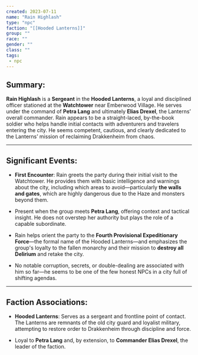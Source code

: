 ```yaml
---
created: 2023-07-11
name: "Rain Highlash"
type: "npc"
faction: "[[Hooded Lanterns]]"
group: ""
race: ""
gender: ""
class: ""
tags:
 - npc
---
```

## Summary:

**Rain Highlash** is a **Sergeant** in the **Hooded Lanterns**, a loyal and disciplined officer stationed at the **Watchtower** near Emberwood Village. He serves under the command of **Petra Lang** and ultimately **Elias Drexel**, the Lanterns’ overall commander. Rain appears to be a straight-laced, by-the-book soldier who helps handle initial contacts with adventurers and travelers entering the city. He seems competent, cautious, and clearly dedicated to the Lanterns’ mission of reclaiming Drakkenheim from chaos.

---

## Significant Events:

- **First Encounter**: Rain greets the party during their initial visit to the Watchtower. He provides them with basic intelligence and warnings about the city, including which areas to avoid—particularly **the walls and gates**, which are highly dangerous due to the Haze and monsters beyond them​.
    
- Present when the group meets **Petra Lang**, offering context and tactical insight. He does not overstep her authority but plays the role of a capable subordinate.
    
- Rain helps orient the party to the **Fourth Provisional Expeditionary Force**—the formal name of the Hooded Lanterns—and emphasizes the group's loyalty to the fallen monarchy and their mission to **destroy all Delirium** and retake the city​.
    
- No notable corruption, secrets, or double-dealing are associated with him so far—he seems to be one of the few honest NPCs in a city full of shifting agendas.
    

---

## Faction Associations:

- **Hooded Lanterns**: Serves as a sergeant and frontline point of contact. The Lanterns are remnants of the old city guard and loyalist military, attempting to restore order to Drakkenheim through discipline and force.
    
- Loyal to **Petra Lang** and, by extension, to **Commander Elias Drexel**, the leader of the faction.
